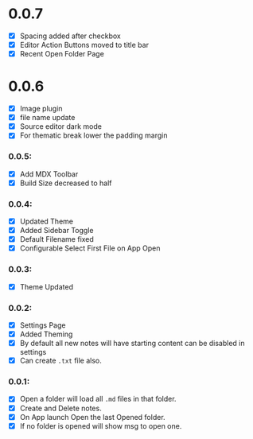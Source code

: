 # 0.0.7

- [x] Spacing added after checkbox
- [x] Editor Action Buttons moved to title bar
- [x] Recent Open Folder Page

# 0.0.6

- [x] Image plugin
- [x] file name update
- [x] Source editor dark mode
- [x] For thematic break lower the padding margin

### 0.0.5:

- [x] Add MDX Toolbar
- [x] Build Size decreased to half

### 0.0.4:

- [x] Updated Theme
- [x] Added Sidebar Toggle
- [x] Default Filename fixed
- [x] Configurable Select First File on App Open

### 0.0.3:

- [x] Theme Updated

### 0.0.2:

- [x] Settings Page
- [x] Added Theming
- [x] By default all new notes will have starting content can be disabled in settings
- [x] Can create `.txt` file also.

### 0.0.1:

- [x] Open a folder will load all `.md` files in that folder.
- [x] Create and Delete notes.
- [x] On App launch Open the last Opened folder.
- [x] If no folder is opened will show msg to open one.
